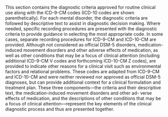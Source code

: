 This section contains the diagnostic criteria approved for routine clinical use along with the ICD-9-CM codes (ICD-10 codes are shown parenthetically). For each mental disorder, the diagnostic criteria are followed by descriptive text to assist in diagnostic decision making. Where needed, specific recording procedures are presented with the diagnostic criteria to provide guidance in selecting the most appropriate code. In some cases, separate recording procedures for ICD-9-CM and ICD-10-CM are provided. Although not considered as official DSM-5 disorders, medication-induced movement disorders and other adverse effects of medication, as well as other conditions that may be a focus of clinical attention (including additional ICD-9-CM V codes and forthcoming ICD-10-CM Z codes), are provided to indicate other reasons for a clinical visit such as environmental factors and relational problems. These codes are adapted from ICD-9-CM and ICD-10-CM and were neither reviewed nor approved as official DSM-5 diagnoses, but can provide additional context for a clinical formulation and treatment plan. These three components—the criteria and their descriptive text, the medication-induced movement disorders and other ad- verse effects of medication, and the descriptions of other conditions that may be a focus of clinical attention—represent the key elements of the clinical diagnostic process and thus are presented together.
